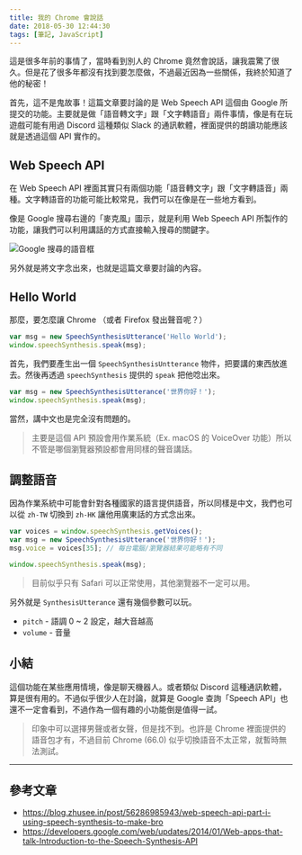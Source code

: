 ```yaml
---
title: 我的 Chrome 會說話
date: 2018-05-30 12:44:30
tags: [筆記, JavaScript]
---
```


這是很多年前的事情了，當時看到別人的 Chrome 竟然會說話，讓我震驚了很久。但是花了很多年都沒有找到要怎麼做，不過最近因為一些關係，我終於知道了他的秘密！

<!-- more -->

首先，這不是鬼故事！這篇文章要討論的是 Web Speech API 這個由 Google 所提交的功能。主要就是做「語音轉文字」跟「文字轉語音」兩件事情，像是有在玩遊戲可能有用過 Discord 這種類似 Slack 的通訊軟體，裡面提供的朗讀功能應該就是透過這個 API 實作的。

## Web Speech API

在 Web Speech API 裡面其實只有兩個功能「語音轉文字」跟「文字轉語音」兩種。文字轉語音的功能可能比較常見，我們可以在像是在一些地方看到。

像是 Google 搜尋右邊的「麥克風」圖示，就是利用 Web Speech API 所製作的功能，讓我們可以利用講話的方式直接輸入搜尋的關鍵字。

![Google 搜尋的語音框](https://blog.frost.tw/images/my-chrome-can-speak/screenshot.png)

另外就是將文字念出來，也就是這篇文章要討論的內容。

## Hello World

那麼，要怎麼讓 Chrome （或者 Firefox 發出聲音呢？）

```js
var msg = new SpeechSynthesisUtterance('Hello World');
window.speechSynthesis.speak(msg);
```

首先，我們要產生出一個 `SpeechSynthesisUntterance` 物件，把要講的東西放進去。然後再透過 `speechSynthesis` 提供的 `speak` 把他唸出來。

```js
var msg = new SpeechSynthesisUtterance('世界你好！');
window.speechSynthesis.speak(msg);
```

當然，講中文也是完全沒有問題的。

> 主要是這個 API 預設會用作業系統（Ex. macOS 的 VoiceOver 功能）所以不管是哪個瀏覽器預設都會用同樣的聲音講話。

## 調整語音

因為作業系統中可能會針對各種國家的語言提供語音，所以同樣是中文，我們也可以從 `zh-TW` 切換到 `zh-HK` 讓他用廣東話的方式念出來。

```js
var voices = window.speechSynthesis.getVoices();
var msg = new SpeechSynthesisUtterance('世界你好！');
msg.voice = voices[35]; // 每台電腦/瀏覽器結果可能略有不同

window.speechSynthesis.speak(msg);
```

> 目前似乎只有 Safari 可以正常使用，其他瀏覽器不一定可以用。

另外就是 `SynthesisUtterance` 還有幾個參數可以玩。

* `pitch` - 語調 0 ~ 2 設定，越大音越高
* `volume` - 音量

## 小結

這個功能在某些應用情境，像是聊天機器人。或者類似 Discord 這種通訊軟體，算是很有用的。不過似乎很少人在討論，就算是 Google 查詢「Speech API」也還不一定會看到，不過作為一個有趣的小功能倒是值得一試。

> 印象中可以選擇男聲或者女聲，但是找不到。也許是 Chrome 裡面提供的語音包才有，不過目前 Chrome (66.0) 似乎切換語音不太正常，就暫時無法測試。

---

## 參考文章

* https://blog.zhusee.in/post/56286985943/web-speech-api-part-i-using-speech-synthesis-to-make-bro
* https://developers.google.com/web/updates/2014/01/Web-apps-that-talk-Introduction-to-the-Speech-Synthesis-API
